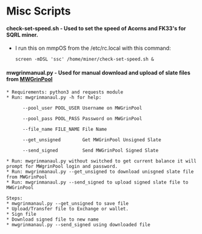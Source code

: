 # Misc Scripts

#### check-set-speed.sh - Used to set the speed of Acorns and FK33's for SQRL miner. 
   * I run this on mmpOS from the /etc/rc.local with this command:
         
         screen -mDSL 'ssc' /home/miner/check-set-speed.sh &

#### mwgrinmanual.py - Used for manual download and upload of slate files from [MWGrinPool](https://www.mwgrinpool.com)
    * Requirements: python3 and requests module
    * Run: mwgrinmanaul.py -h for help:
    
          --pool_user POOL_USER Username on MWGrinPool
          
          --pool_pass POOL_PASS Password on MWGrinPool
          
          --file_name FILE_NAME File Name
          
          --get_unsigned        Get MWGrinPool Unsigned Slate
          
          --send_signed         Send MWGrinPool Signed Slate

    * Run: mwgrinmanaul.py without switched to get current balance it will prompt for MWgrinPool login and password. 
    * Run: mwgrinmanaul.py --get_unsigned to download unisgned slate file from MWGrinPool
    * Run: mwgrinmanaul.py --send_signed to upload signed slate file to MWGrinPool

    Steps:
    * mwgrinmanaul.py --get_unsigned to save file
    * Upload/Transfer file to Exchange or wallet. 
    * Sign file 
    * Download signed file to new name
    * mwgrinmanaul.py --send_signed using downloaded file

